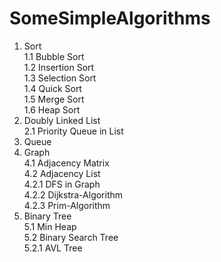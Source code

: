 # SomeSimpleAlgorithms
1. Sort  
  1.1 Bubble Sort  
  1.2 Insertion Sort  
  1.3 Selection Sort  
  1.4 Quick Sort  
  1.5 Merge Sort  
  1.6 Heap Sort  
2. Doubly Linked List  
  2.1 Priority Queue in List  
3. Queue  
4. Graph  
  4.1 Adjacency Matrix  
  4.2 Adjacency List  
    4.2.1 DFS in Graph  
    4.2.2 Dijkstra-Algorithm  
    4.2.3 Prim-Algorithm  
5. Binary Tree  
  5.1 Min Heap  
  5.2 Binary Search Tree  
    5.2.1 AVL Tree  
